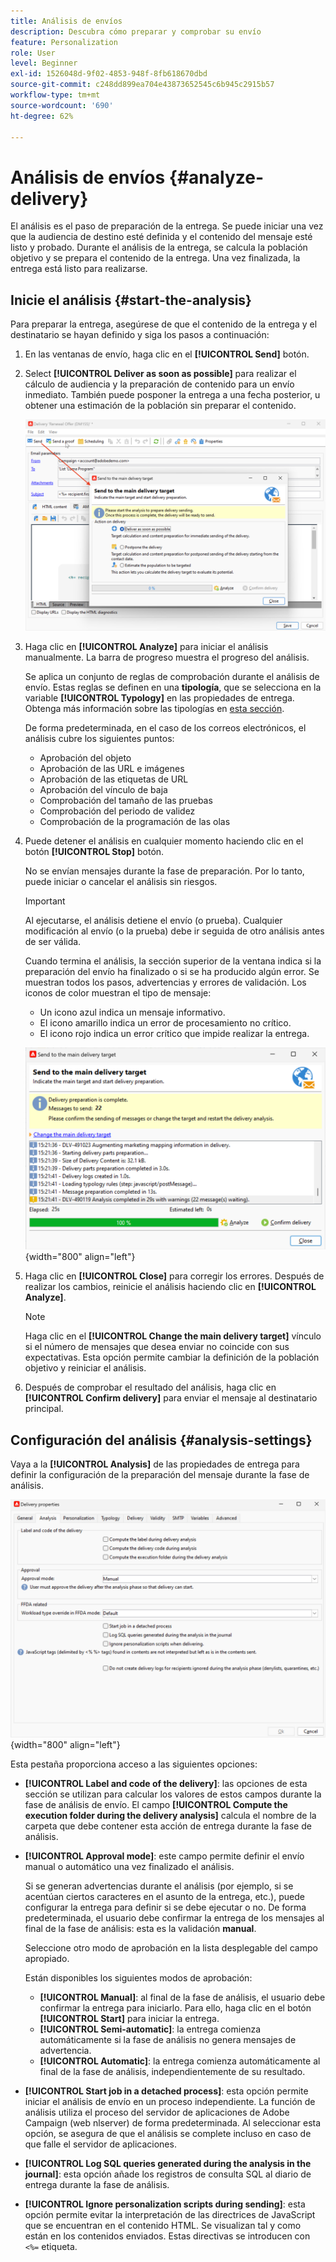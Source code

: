 ```yaml
---
title: Análisis de envíos
description: Descubra cómo preparar y comprobar su envío
feature: Personalization
role: User
level: Beginner
exl-id: 1526048d-9f02-4853-948f-8fb618670dbd
source-git-commit: c248dd899ea704e43873652545c6b945c2915b57
workflow-type: tm+mt
source-wordcount: '690'
ht-degree: 62%

---
```


# Análisis de envíos {#analyze-delivery}

El análisis es el paso de preparación de la entrega. Se puede iniciar una vez que la audiencia de destino esté definida y el contenido del mensaje esté listo y probado. Durante el análisis de la entrega, se calcula la población objetivo y se prepara el contenido de la entrega. Una vez finalizada, la entrega está listo para realizarse.

## Inicie el análisis {#start-the-analysis}

Para preparar la entrega, asegúrese de que el contenido de la entrega y el destinatario se hayan definido y siga los pasos a continuación:

1. En las ventanas de envío, haga clic en el **[!UICONTROL Send]** botón.
1. Select **[!UICONTROL Deliver as soon as possible]** para realizar el cálculo de audiencia y la preparación de contenido para un envío inmediato. También puede posponer la entrega a una fecha posterior, u obtener una estimación de la población sin preparar el contenido.

   ![](assets/delivery-analysis-start.png)

1. Haga clic en **[!UICONTROL Analyze]** para iniciar el análisis manualmente. La barra de progreso muestra el progreso del análisis.

   Se aplica un conjunto de reglas de comprobación durante el análisis de envío. Estas reglas se definen en una **tipología**, que se selecciona en la variable **[!UICONTROL Typology]** en las propiedades de entrega. Obtenga más información sobre las tipologías en [esta sección](../../automation/campaign-opt/campaign-typologies.md).

   De forma predeterminada, en el caso de los correos electrónicos, el análisis cubre los siguientes puntos:

   * Aprobación del objeto
   * Aprobación de las URL e imágenes
   * Aprobación de las etiquetas de URL
   * Aprobación del vínculo de baja
   * Comprobación del tamaño de las pruebas
   * Comprobación del periodo de validez
   * Comprobación de la programación de las olas


1. Puede detener el análisis en cualquier momento haciendo clic en el botón **[!UICONTROL Stop]** botón.

   No se envían mensajes durante la fase de preparación. Por lo tanto, puede iniciar o cancelar el análisis sin riesgos.

   >[!IMPORTANT]
   >
   >Al ejecutarse, el análisis detiene el envío (o prueba). Cualquier modificación al envío (o la prueba) debe ir seguida de otro análisis antes de ser válida.

   Cuando termina el análisis, la sección superior de la ventana indica si la preparación del envío ha finalizado o si se ha producido algún error. Se muestran todos los pasos, advertencias y errores de validación. Los iconos de color muestran el tipo de mensaje:

   * Un icono azul indica un mensaje informativo.
   * El icono amarillo indica un error de procesamiento no crítico.
   * El icono rojo indica un error crítico que impide realizar la entrega.

   ![](assets/delivery-analysis-results.png){width="800" align="left"}

1. Haga clic en **[!UICONTROL Close]** para corregir los errores. Después de realizar los cambios, reinicie el análisis haciendo clic en **[!UICONTROL Analyze]**.

   >[!NOTE]
   >
   >Haga clic en el **[!UICONTROL Change the main delivery target]** vínculo si el número de mensajes que desea enviar no coincide con sus expectativas. Esta opción permite cambiar la definición de la población objetivo y reiniciar el análisis.

1. Después de comprobar el resultado del análisis, haga clic en **[!UICONTROL Confirm delivery]** para enviar el mensaje al destinatario principal.


## Configuración del análisis {#analysis-settings}

Vaya a la **[!UICONTROL Analysis]** de las propiedades de entrega para definir la configuración de la preparación del mensaje durante la fase de análisis.

![](assets/delivery-properties-analysis-tab.png){width="800" align="left"}

Esta pestaña proporciona acceso a las siguientes opciones:

* **[!UICONTROL Label and code of the delivery]**: las opciones de esta sección se utilizan para calcular los valores de estos campos durante la fase de análisis de envío. El campo **[!UICONTROL Compute the execution folder during the delivery analysis]** calcula el nombre de la carpeta que debe contener esta acción de entrega durante la fase de análisis.

* **[!UICONTROL Approval mode]**: este campo permite definir el envío manual o automático una vez finalizado el análisis. 

   Si se generan advertencias durante el análisis (por ejemplo, si se acentúan ciertos caracteres en el asunto de la entrega, etc.), puede configurar la entrega para definir si se debe ejecutar o no. De forma predeterminada, el usuario debe confirmar la entrega de los mensajes al final de la fase de análisis: esta es la validación **manual**.

   Seleccione otro modo de aprobación en la lista desplegable del campo apropiado.

   Están disponibles los siguientes modos de aprobación:

   * **[!UICONTROL Manual]**: al final de la fase de análisis, el usuario debe confirmar la entrega para iniciarlo. Para ello, haga clic en el botón **[!UICONTROL Start]** para iniciar la entrega.
   * **[!UICONTROL Semi-automatic]**: la entrega comienza automáticamente si la fase de análisis no genera mensajes de advertencia.
   * **[!UICONTROL Automatic]**: la entrega comienza automáticamente al final de la fase de análisis, independientemente de su resultado.

* **[!UICONTROL Start job in a detached process]**: esta opción permite iniciar el análisis de envío en un proceso independiente. La función de análisis utiliza el proceso del servidor de aplicaciones de Adobe Campaign (web nlserver) de forma predeterminada. Al seleccionar esta opción, se asegura de que el análisis se complete incluso en caso de que falle el servidor de aplicaciones.
* **[!UICONTROL Log SQL queries generated during the analysis in the journal]**: esta opción añade los registros de consulta SQL al diario de entrega durante la fase de análisis.
* **[!UICONTROL Ignore personalization scripts during sending]**: esta opción permite evitar la interpretación de las directrices de JavaScript que se encuentran en el contenido HTML. Se visualizan tal y como están en los contenidos enviados. Estas directivas se introducen con `<%=` etiqueta.

